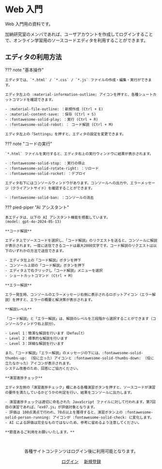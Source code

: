 # Web 入門

Web 入門用の資料です。

加納研究室のメンバであれば、ユーザアカウントを作成してログインすることで、オンライン学習用のソースコードエディタを利用することができます。

## エディタの利用方法

??? note "基本操作"

    エディタでは、`*.html` / `*.css` / `*.js` ファイルの作成・編集・実行ができます。

    エディタ左上の :material-information-outline: アイコンを押すと、各種シュートカットコマンドを確認できます。

    - :material-file-outline: ：新規作成 (Ctrl + E)
    - :material-content-save: ：保存 (Ctrl + S)
    - :fontawesome-solid-play: ：実行 (Ctrl + R)
    - :fontawesome-solid-robot: ： コード解説 (Ctrl + M)

    エディタ左上の「Settings」を押すと、エディタの設定を変更できます。

??? note "コードの実行"

    `*.html` ファイルを実行すると、エディタ右上の実行ウィンドウに結果が表示されます。

    - :fontawesome-solid-stop: ：実行の停止
    - :fontawesome-solid-rotate-right: ：リロード
    - :fontawesome-solid-rocket: ：デプロイ

    エディタ右下にはコンソールウィンドウがあります。コンソールへの出力や、エラーメッセージ（クライアントサイド）を確認することができます。

    - :fontawesome-solid-ban: ：コンソールの消去

??? pied-piper "AI アシスタント"

    本エディタは、以下の AI アシスタント機能を搭載しています。
    (model: gpt-4o-2024-05-13)

    **コード解説**

    エディタ上でソースコードを選択し、「コード解説」のリクエストを送ると、コンソールに解説が表示されます。一度に送信できるコードは最大2000文字です。コード解説のリクエストは以下のいずれかの方法で送信できます。

    - エディタ左上の「コード解説」ボタンを押下
    - コンソール上部の「コード解説」ボタンを押下
    - エディタ上で右クリックし「コード解説」メニューを選択
    - ショートカットコマンド (Ctrl + M)

    **エラー解説**

    エラー発生時、コンソールのエラーメッセージ右側に表示されるロボットアイコン（エラー解説）を押すと、エラーの概要と解決策が表示されます。

    **解説レベル**

    「コード解説」と「エラー解説」は、解説のレベルを三段階から選択することができます（コンソールウィンドウ右上部分）。

    - Level 1：簡潔な解説を行います（Default）
    - Level 2：標準的な解説を行います
    - Level 3：詳細な解説を行います

    また、「コード解説」「エラー解説」のメッセージの下には、:fontawesome-solid-thumbs-up: （役に立った）アイコンと :fontawesome-solid-thumbs-down: （役に立たなかった）アイコンが表示されます。
    システム改善のため、回答にご協力ください。

    **演習進捗チェック**

    エディタ左側の「演習進捗チェック」欄にある各種演習ボタンを押すと、ソースコードが演習の要件を満たしているかどうかの判定を行い、結果をコンソールに出力します。

    - 演習進捗チェックは適切に命名された JavaScript ファイルに対して行われます。第7回目の演習であれば、「ex07.js」が評価対象となります。
    - 評価は 100点満点で行われ、70点以上を獲得すると、演習ボタン上の :fontawesome-solid-person-running: アイコンが :fontawesome-solid-check: に変化します。
    - AI による評価は完全なものではないため、参考に留めるよう注意してください。

    **節度あるご利用をお願いいたします。**

<br>
<div id="login-signup" style="text-align: center;">
  <p>各種サイトコンテンツはログイン後に利用可能となります。</p>
  <a href="https://docs.kano-lab.com/auth/login" class="md-button md-button--primary">ログイン</a>　
  <a href="https://docs.kano-lab.com/auth/register" class="md-button md-button--primary">新規登録</a>
</div>

<script>
    async function fetchUserInfo() {
        try{
            const response = await fetch('https://docs.kano-lab.com/auth/editor/check.php', {
            method: 'GET',
            headers: {
                'Content-Type': 'application/json',
                }
            })
            if (response.ok) {
                const data = await response.json();
                displayUserInfo(data);
            } else {
                const errorText = await response.text();
                console.error('Failed to fetch user info:', response.status, errorText);
            }
        } catch (error) {
            console.error('Fetch error:', error);
        }
    }

    function displayUserInfo(data) {
        const userInfoDiv = document.getElementById('login-signup');
        if (data.error) {
        } else {
            userInfoDiv.innerHTML = `
              <p><a href="https://docs.kano-lab.com/auth/editor" class="md-button md-button--primary">Kano Code</a></p>
              <p>Logged in as <strong>${data.email}</strong></p>

              <p>
              <a href="https://docs.kano-lab.com/auth/account" class="md-button md-button--secondary">アカウント情報</a>　
  <a href="https://docs.kano-lab.com/auth/logout" class="md-button md-button--secondary">ログアウト</a>
              </p>
            `;
            // login-signup
            document.getElementById('auth-status').innerHTML = 'Logged in as ' + data.email;
        }
    }

    document.addEventListener('DOMContentLoaded', function() {
        fetchUserInfo();
    });
</script>

